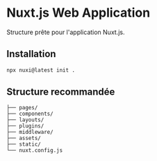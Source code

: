 # Nuxt.js Web Application

Structure prête pour l'application Nuxt.js.

## Installation
```bash
npx nuxi@latest init .
```

## Structure recommandée
```
├── pages/
├── components/
├── layouts/
├── plugins/
├── middleware/
├── assets/
├── static/
└── nuxt.config.js
```